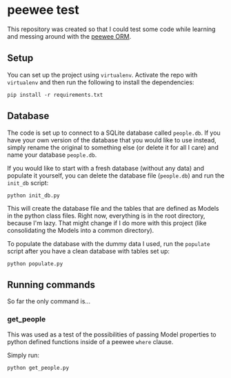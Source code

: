 # peewee test
This repository was created so that I could test some code while
learning and messing around with the
[peewee ORM](http://docs.peewee-orm.com/en/latest/index.html).

## Setup
You can set up the project using `virtualenv`. Activate the repo
with `virtualenv` and then run the following to install the
dependencies:
```
pip install -r requirements.txt
```

## Database
The code is set up to connect to a SQLite database called
`people.db`. If you have your own version of the database that
you would like to use instead, simply rename the original to
something else (or delete it for all I care) and name your
database `people.db`.

If you would like to start with a fresh database (without any
data) and populate it yourself, you can delete the database
file (`people.db`) and run the `init_db` script:

```
python init_db.py
```

This will create the database file and the tables that are
defined as Models in the python class files. Right now,
everything is in the root directory, because I'm lazy. That
might change if I do more with this project (like 
consolidating the Models into a common directory).

To populate the database with the dummy data I used, run the
`populate` script after you have a clean database with
tables set up:
```
python populate.py
```

## Running commands
So far the only command is...
### get_people
This was used as a test of the possibilities of passing
Model properties to python defined functions inside of a
peewee `where` clause.

Simply run:
```
python get_people.py
```